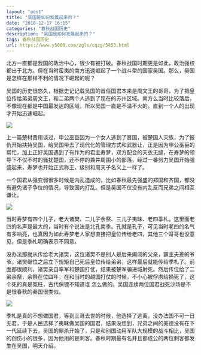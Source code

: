 ```yaml
---
layout: "post"
title: "吴国是如何发展起来的？"
date: "2018-12-17 16:15"
categories: "春秋战国历史"
description: "吴国是如何发展起来的？"
tags: 春秋战国历史
url: https://www.y5000.com/zgls/cqzg/5853.html
---
```






北方一直都是我国的政治中心，很少有被打破。春秋战国时期更是如此，政治强权都出于北方。但在当时蛮夷的南方迅速崛起了一个战斗型的国家吴国。那么，吴国是怎样在那样不利的情况下崛起的呢？

吴国的历史很悠久，根据史记记载吴国的首任国君本来是周文王的哥哥，为了把皇位传给弟弟周文王，和二弟两个人逃到了现在的苏州区域。南方么当时比较落后，不像现在都是中国最发达的区域，所以吴国一直是不温不火的。直到一个人的出现才开始迅速崛起。

![](https://img.y5000.com/uploads/allimg/161124/15141C0B-0.jpg)

上一篇楚材晋用谈过，申公巫臣因为一个女人逃到了晋国，被楚国人灭族，为了报仇开始扶持吴国，给吴国带去了现代化的管理方式和武器让，正是因为申公巫臣的帮忙，加上正好吴国遇到了有作为的君主寿梦，双方配合的天衣无缝，在寿梦的领导下不仅不时的骚扰楚国，还不停的兼并周围小的部落，经过一番努力吴国开始强盛起来，寿梦也开始正式称王，级别和周天子名义上一样了。

一个国君从强变弱很多时候是内乱造成的，比如春秋最先强盛的郑国和齐国，都没有避免诸子争位的情况，导致国内打乱。但是吴国不仅没有内乱反而兄弟之间相互谦让。

![](https://img.y5000.com/uploads/allimg/161124/1514164594-1.jpg)

当时寿梦有四个儿子，老大诸樊、二儿子余祭、三儿子夷昧、老四季札。这里面老四的名声是最大的，当时有个说法是北孔南季。孔就是孔子，可见当时老四的名气有多响亮，也真因为如此寿梦老人家想直接把皇位传给老四，其他三个哥哥也没意见，但是季札明确表示不同意。

没办法那就从传给老大诸樊，这位诸樊不是别人是后来阖闾的父亲，霸主夫差的爷爷。诸樊继位之后立下规矩自己死后皇位传给弟弟，这样最后就能传给季札了。前面都很顺利，诸樊亲自率军和楚国打仗，结果被楚军骗进城射死。然后传位给了二弟余祭，余祭在位四年，在和当时的越国打仗的时候，不小心被俘虏给捅死了，这个死的真是冤枉，古代保镖不知道谁
怎么做的。吴国连续两位国君战死沙场是不是很春秋的秦国很类似。

![](https://img.y5000.com/uploads/allimg/161124/1514163L3-2.jpg)

季札是真的不想做国君，等到三哥去世的时候，他选择了逃离，没办法国不可一日无君，于是人民选择了夷昧做吴国的国君，结果没想到，兄弟之间的美德没有在下一代延续下去，吴国的厮杀开始了，只是和别国动用军队大规模的战斗相比，吴国的创伤小的很多，因为他用的是刺客。春秋时期最有名并且都成公的两位刺客都发生在吴国，明天介绍。
